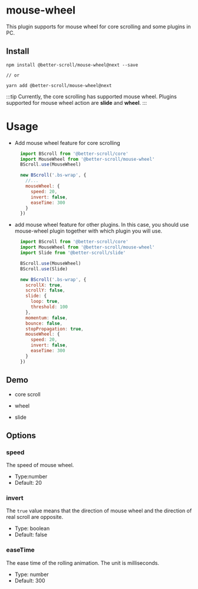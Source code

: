# mouse-wheel

This plugin supports for mouse wheel for core scrolling and some plugins in PC.

## Install

```shell
npm install @better-scroll/mouse-wheel@next --save

// or

yarn add @better-scroll/mouse-wheel@next
```

:::tip
Currently, the core scrolling has supported mouse wheel.
Plugins supported for mouse wheel action are **slide** and **wheel**.
:::

# Usage

- Add mouse wheel feature for core scrolling

  ```js
    import BScroll from '@better-scroll/core'
    import MouseWheel from '@better-scroll/mouse-wheel'
    BScroll.use(MouseWheel)

    new BScroll('.bs-wrap', {
      //...
      mouseWheel: {
        speed: 20,
        invert: false,
        easeTime: 300
      }
    })
  ```

- add mouse wheel feature for other plugins. In this case, you should use mouse-wheel plugin together with which plugin you will use.

  ```js
    import BScroll from '@better-scroll/core'
    import MouseWheel from '@better-scroll/mouse-wheel'
    import Slide from '@better-scroll/slide'

    BScroll.use(MouseWheel)
    BScroll.use(Slide)

    new BScroll('.bs-wrap', {
      scrollX: true,
      scrollY: false,
      slide: {
        loop: true,
        threshold: 100
      },
      momentum: false,
      bounce: false,
      stopPropagation: true,
      mouseWheel: {
        speed: 20,
        invert: false,
        easeTime: 300
      }
    })
  ```

## Demo

- core scroll

  <demo :hide-qrcode="true">
    <template slot="code-template">
      <<< @/examples/vue/components/core/mouse-wheel.vue?template
    </template>
    <template slot="code-script">
      <<< @/examples/vue/components/core/mouse-wheel.vue?script
    </template>
    <template slot="code-style">
      <<< @/examples/vue/components/core/mouse-wheel.vue?style
    </template>
    <core-mouse-wheel slot="demo"></core-mouse-wheel>
  </demo>

- wheel

- slide

  <demo :hide-qrcode="true">
    <template slot="code-template">
      <<< @/examples/vue/components/slide/pc.vue?template
    </template>
    <template slot="code-script">
      <<< @/examples/vue/components/slide/pc.vue?script
    </template>
    <template slot="code-style">
      <<< @/examples/vue/components/slide/pc.vue?style
    </template>
    <slide-pc slot="demo"></slide-pc>
  </demo>

## Options

### speed

The speed of mouse wheel.

- Type:number
- Default: 20

### invert

The `true` value means that the direction of mouse wheel and the direction of real scroll are opposite.

- Type: boolean
- Default: false

### easeTime

The ease time of the rolling animation. The unit is milliseconds.

- Type: number
- Default: 300
